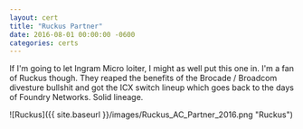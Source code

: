 ```yaml
---
layout: cert
title: "Ruckus Partner"
date: 2016-08-01 00:00:00 -0600
categories: certs
---
```

If I'm going to let Ingram Micro loiter, I might as well put this one in.  I'm a fan of Ruckus though.  They reaped the benefits of the Brocade / Broadcom divesture bullshit and got the ICX switch lineup which goes back to the days of Foundry Networks.  Solid lineage.

![Ruckus]({{ site.baseurl }}/images/Ruckus_AC_Partner_2016.png "Ruckus")

